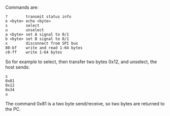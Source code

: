 
Commands are:

    ?        transmit status info
    e <byte> echo <byte>
    s        select
    u        unselect
    a <byte> set A signal to 0/1
    b <byte> set B signal to 0/1
    x        disconnect from SPI bus
    80-bf    write and read 1-64 bytes
    c0-ff    write 1-64 bytes

So for example to select, then transfer two bytes 0x12, and unselect, the host sends:

    s
    0x81
    0x12
    0x34
    u

The command 0x81 is a two byte send/receive, so two bytes are returned to the PC.


